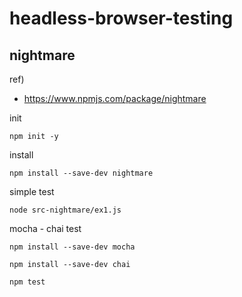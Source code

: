 # headless-browser-testing

## nightmare

ref)
* https://www.npmjs.com/package/nightmare 

init

```
npm init -y
```

install

```
npm install --save-dev nightmare
```

simple test

```
node src-nightmare/ex1.js
```

mocha - chai test

```
npm install --save-dev mocha

npm install --save-dev chai
```

```
npm test
```